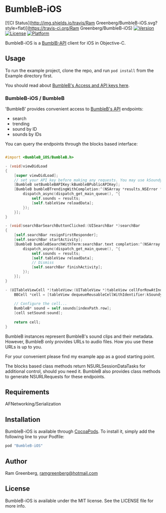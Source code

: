 # BumbleB-iOS

[![CI Status](http://img.shields.io/travis/Ram Greenberg/BumbleB-iOS.svg?style=flat)](https://travis-ci.org/Ram Greenberg/BumbleB-iOS)
[![Version](https://img.shields.io/cocoapods/v/BumbleB-iOS.svg?style=flat)](http://cocoapods.org/pods/BumbleB-iOS)
[![License](https://img.shields.io/cocoapods/l/BumbleB-iOS.svg?style=flat)](http://cocoapods.org/pods/BumbleB-iOS)
[![Platform](https://img.shields.io/cocoapods/p/BumbleB-iOS.svg?style=flat)](http://cocoapods.org/pods/BumbleB-iOS)

BumbleB-iOS is a [BumblB-API](https://github.com/BumbleB/BumbleB-API) client for iOS in Objective-C.

## Usage

To run the example project, clone the repo, and run `pod install` from the Example directory first.

You should read about [BumbleB's Access and API keys here](https://github.com/BumbleB/BumbleB-API#access-and-api-keys).

### BumbleB-iOS / BumbleB
'BumbleB' provides convenient access to [BumbleB's API](https://github.com/BumbleB/BumbleB-API) endpoints:

- search
- trending
- sound by ID
- sounds by IDs

You can query the endpoints through the blocks based interface:

```objective-c

#import <BumbleB_iOS/BumbleB.h>

- (void)viewDidLoad
{
    [super viewDidLoad];
    // set your API key before making any requests. You may use kSoundyPublicAPIKey for development.
    [BumbleB setBumbleBAPIKey:kBumbleBPublicAPIKey];
    [BumbleB bumbleBTrendingWithCompletion:^(NSArray *results,NSError *error) {
        dispatch_async(dispatch_get_main_queue(), ^{
            self.sounds = results;
            [self.tableView reloadData];
        });
    }];
}

- (void)searchBarSearchButtonClicked:(UISearchBar *)searchBar
{
    [self.searchBar resignFirstResponder];
    [self.searchBar startActivity];
    [BumbleB bumbleBSearchWithTerm:searchBar.text completion:^(NSArray *results, NSInteger totalCount, NSError *error) {
        dispatch_async(dispatch_get_main_queue(), ^{
            self.sounds = results;
            [self.tableView reloadData];
            // Dismiss
            [self.searchBar finishActivity];
        });
    }];
}

- (UITableViewCell *)tableView:(UITableView *)tableView cellForRowAtIndexPath:(NSIndexPath *)indexPath {
    BBCell *cell = [tableView dequeueReusableCellWithIdentifier:kSoundyCellIdentifier];
    
    // Configure the cell...
    BumbleB* sound = self.sounds[indexPath.row];
    [cell setSound:sound];
    
    return cell;
}

```

BumbleB instances represent BumbleB's sound clips and their metadata. However, BumbleB only provides URLs to audio files. How you use these URLs is up to you.

For your convenient please find my example app as a good starting point.

The blocks based class methods return NSURLSessionDataTasks for additional control, should you need it.
BumbleB also provides class methods to generate NSURLRequests for these endpoints.

## Requirements

AFNetworking/Serialization

## Installation

BumbleB-iOS is available through [CocoaPods](http://cocoapods.org). To install
it, simply add the following line to your Podfile:

```ruby
pod "BumbleB-iOS"
```

## Author

Ram Greenberg, ramgreenberg@hotmail.com

## License

BumbleB-iOS is available under the MIT license. See the LICENSE file for more info.

